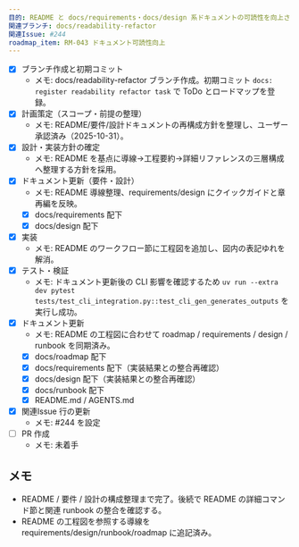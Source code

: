 ```yaml
---
目的: README と docs/requirements・docs/design 系ドキュメントの可読性を向上させる
関連ブランチ: docs/readability-refactor
関連Issue: #244
roadmap_item: RM-043 ドキュメント可読性向上
---
```


- [x] ブランチ作成と初期コミット
  - メモ: docs/readability-refactor ブランチ作成。初期コミット `docs: register readability refactor task` で ToDo とロードマップを登録。
- [x] 計画策定（スコープ・前提の整理）
  - メモ: README/要件/設計ドキュメントの再構成方針を整理し、ユーザー承認済み（2025-10-31）。
- [x] 設計・実装方針の確定
  - メモ: README を基点に導線→工程要約→詳細リファレンスの三層構成へ整理する方針を採用。
- [x] ドキュメント更新（要件・設計）
  - メモ: README 導線整理、requirements/design にクイックガイドと章再編を反映。
  - [x] docs/requirements 配下
  - [x] docs/design 配下
- [x] 実装
  - メモ: README のワークフロー節に工程図を追加し、図内の表記ゆれを解消。
- [x] テスト・検証
  - メモ: ドキュメント更新後の CLI 影響を確認するため `uv run --extra dev pytest tests/test_cli_integration.py::test_cli_gen_generates_outputs` を実行し成功。
- [x] ドキュメント更新
  - メモ: README の工程図に合わせて roadmap / requirements / design / runbook を同期済み。
  - [x] docs/roadmap 配下
  - [x] docs/requirements 配下（実装結果との整合再確認）
  - [x] docs/design 配下（実装結果との整合再確認）
  - [x] docs/runbook 配下
  - [x] README.md / AGENTS.md
- [x] 関連Issue 行の更新
  - メモ: #244 を設定
- [ ] PR 作成
  - メモ: 未着手

## メモ
- README / 要件 / 設計の構成整理まで完了。後続で README の詳細コマンド節と関連 runbook の整合を確認する。
- README の工程図を参照する導線を requirements/design/runbook/roadmap に追記済み。

